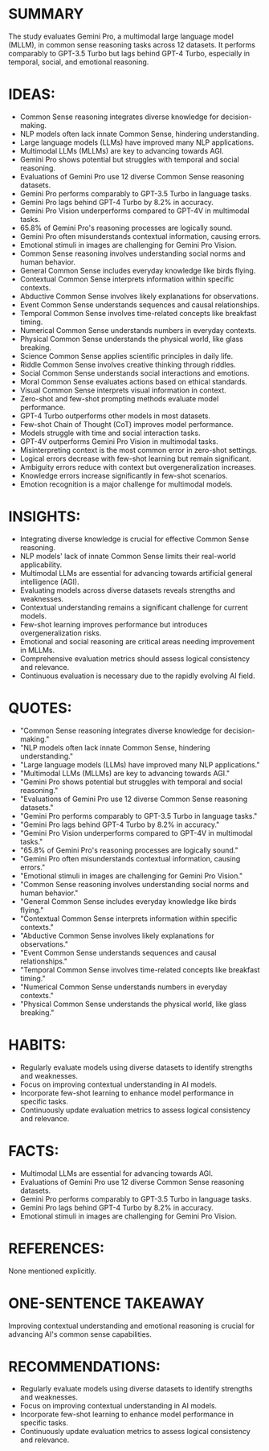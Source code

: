 # SUMMARY
The study evaluates Gemini Pro, a multimodal large language model (MLLM), in common sense reasoning tasks across 12 datasets. It performs comparably to GPT-3.5 Turbo but lags behind GPT-4 Turbo, especially in temporal, social, and emotional reasoning.

# IDEAS:
- Common Sense reasoning integrates diverse knowledge for decision-making.
- NLP models often lack innate Common Sense, hindering understanding.
- Large language models (LLMs) have improved many NLP applications.
- Multimodal LLMs (MLLMs) are key to advancing towards AGI.
- Gemini Pro shows potential but struggles with temporal and social reasoning.
- Evaluations of Gemini Pro use 12 diverse Common Sense reasoning datasets.
- Gemini Pro performs comparably to GPT-3.5 Turbo in language tasks.
- Gemini Pro lags behind GPT-4 Turbo by 8.2% in accuracy.
- Gemini Pro Vision underperforms compared to GPT-4V in multimodal tasks.
- 65.8% of Gemini Pro's reasoning processes are logically sound.
- Gemini Pro often misunderstands contextual information, causing errors.
- Emotional stimuli in images are challenging for Gemini Pro Vision.
- Common Sense reasoning involves understanding social norms and human behavior.
- General Common Sense includes everyday knowledge like birds flying.
- Contextual Common Sense interprets information within specific contexts.
- Abductive Common Sense involves likely explanations for observations.
- Event Common Sense understands sequences and causal relationships.
- Temporal Common Sense involves time-related concepts like breakfast timing.
- Numerical Common Sense understands numbers in everyday contexts.
- Physical Common Sense understands the physical world, like glass breaking.
- Science Common Sense applies scientific principles in daily life.
- Riddle Common Sense involves creative thinking through riddles.
- Social Common Sense understands social interactions and emotions.
- Moral Common Sense evaluates actions based on ethical standards.
- Visual Common Sense interprets visual information in context.
- Zero-shot and few-shot prompting methods evaluate model performance.
- GPT-4 Turbo outperforms other models in most datasets.
- Few-shot Chain of Thought (CoT) improves model performance.
- Models struggle with time and social interaction tasks.
- GPT-4V outperforms Gemini Pro Vision in multimodal tasks.
- Misinterpreting context is the most common error in zero-shot settings.
- Logical errors decrease with few-shot learning but remain significant.
- Ambiguity errors reduce with context but overgeneralization increases.
- Knowledge errors increase significantly in few-shot scenarios.
- Emotion recognition is a major challenge for multimodal models.

# INSIGHTS:
- Integrating diverse knowledge is crucial for effective Common Sense reasoning.
- NLP models' lack of innate Common Sense limits their real-world applicability.
- Multimodal LLMs are essential for advancing towards artificial general intelligence (AGI).
- Evaluating models across diverse datasets reveals strengths and weaknesses.
- Contextual understanding remains a significant challenge for current models.
- Few-shot learning improves performance but introduces overgeneralization risks.
- Emotional and social reasoning are critical areas needing improvement in MLLMs.
- Comprehensive evaluation metrics should assess logical consistency and relevance.
- Continuous evaluation is necessary due to the rapidly evolving AI field.

# QUOTES:
- "Common Sense reasoning integrates diverse knowledge for decision-making."
- "NLP models often lack innate Common Sense, hindering understanding."
- "Large language models (LLMs) have improved many NLP applications."
- "Multimodal LLMs (MLLMs) are key to advancing towards AGI."
- "Gemini Pro shows potential but struggles with temporal and social reasoning."
- "Evaluations of Gemini Pro use 12 diverse Common Sense reasoning datasets."
- "Gemini Pro performs comparably to GPT-3.5 Turbo in language tasks."
- "Gemini Pro lags behind GPT-4 Turbo by 8.2% in accuracy."
- "Gemini Pro Vision underperforms compared to GPT-4V in multimodal tasks."
- "65.8% of Gemini Pro's reasoning processes are logically sound."
- "Gemini Pro often misunderstands contextual information, causing errors."
- "Emotional stimuli in images are challenging for Gemini Pro Vision."
- "Common Sense reasoning involves understanding social norms and human behavior."
- "General Common Sense includes everyday knowledge like birds flying."
- "Contextual Common Sense interprets information within specific contexts."
- "Abductive Common Sense involves likely explanations for observations."
- "Event Common Sense understands sequences and causal relationships."
- "Temporal Common Sense involves time-related concepts like breakfast timing."
- "Numerical Common Sense understands numbers in everyday contexts."
- "Physical Common Sense understands the physical world, like glass breaking."

# HABITS:
- Regularly evaluate models using diverse datasets to identify strengths and weaknesses.
- Focus on improving contextual understanding in AI models.
- Incorporate few-shot learning to enhance model performance in specific tasks.
- Continuously update evaluation metrics to assess logical consistency and relevance.

# FACTS:
- Multimodal LLMs are essential for advancing towards AGI.
- Evaluations of Gemini Pro use 12 diverse Common Sense reasoning datasets.
- Gemini Pro performs comparably to GPT-3.5 Turbo in language tasks.
- Gemini Pro lags behind GPT-4 Turbo by 8.2% in accuracy.
- Emotional stimuli in images are challenging for Gemini Pro Vision.

# REFERENCES:
None mentioned explicitly.

# ONE-SENTENCE TAKEAWAY
Improving contextual understanding and emotional reasoning is crucial for advancing AI's common sense capabilities.

# RECOMMENDATIONS:
- Regularly evaluate models using diverse datasets to identify strengths and weaknesses.
- Focus on improving contextual understanding in AI models.
- Incorporate few-shot learning to enhance model performance in specific tasks.
- Continuously update evaluation metrics to assess logical consistency and relevance.